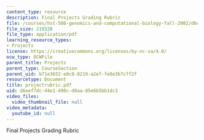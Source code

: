 ```yaml
---
content_type: resource
description: Final Projects Grading Rubric
file: /courses/hst-508-genomics-and-computational-biology-fall-2002/d6eef7dc44e1490cd0aa85e6b5bb1dc3_projectrubric.pdf
file_size: 219328
file_type: application/pdf
learning_resource_types:
- Projects
license: https://creativecommons.org/licenses/by-nc-sa/4.0/
ocw_type: OCWFile
parent_title: Projects
parent_type: CourseSection
parent_uid: b71e3652-e0c8-8219-a2ef-fe8e3b7cff2f
resourcetype: Document
title: projectrubric.pdf
uid: d6eef7dc-44e1-490c-d0aa-85e6b5bb1dc3
video_files:
  video_thumbnail_file: null
video_metadata:
  youtube_id: null
---
```

Final Projects Grading Rubric